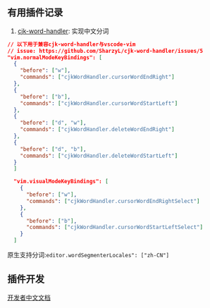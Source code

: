 ## 有用插件记录

<!-- - vscode vim 模式下的中文分词解决方案: [源码](https://github.com/stephanoskomnenos/vscode-jieba/tree/main) 注意：该方法存在问题 -->

1. [cjk-word-handler](https://github.com/SharzyL/cjk-word-handler): 实现中文分词
  ```json
  // 以下用于兼容cjk-word-handler与vscode-vim
  // issue: https://github.com/SharzyL/cjk-word-handler/issues/5
  "vim.normalModeKeyBindings": [
    {
      "before": ["w"],
      "commands": ["cjkWordHandler.cursorWordEndRight"]
    },
    {
      "before": ["b"],
      "commands": ["cjkWordHandler.cursorWordStartLeft"]
    },
    {
      "before": ["d", "w"],
      "commands": ["cjkWordHandler.deleteWordEndRight"]
    },
    {
      "before": ["d", "b"],
      "commands": ["cjkWordHandler.deleteWordStartLeft"]
    }
    ]

    "vim.visualModeKeyBindings": [
      {
        "before": ["w"],
        "commands": ["cjkWordHandler.cursorWordEndRightSelect"]
      },
      {
        "before": ["b"],
        "commands": ["cjkWordHandler.cursorWordStartLeftSelect"]
      }
    ]
  ```
  原生支持分词:`editor.wordSegmenterLocales": ["zh-CN"]`

## 插件开发

[开发者中文文档](https://rackar.github.io/vscode-ext-doccn/)
